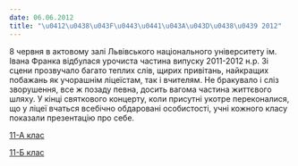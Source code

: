 ```yaml
---
date: 06.06.2012
title: "\u0412\u0438\u043F\u0443\u0441\u043A\u043D\u0438\u0439 2012"
---
```

8 червня в актовому залі Львівського національного університету ім. Івана Франка відбулася урочиста частина випуску 2011-2012 н.р. Зі сцени прозвучало багато теплих слів, щирих привітань, найкращих побажань як учорашнім ліцеїстам, так і вчителям. Не бракувало і сліз зворушення, все ж позаду певна, досить вагома частина життєвого шляху. У кінці святкового концерту, коли присутні укотре переконалися, що у ліцеї вчаться всебічно обдаровані особистості, учні кожного класу показали презентацію про себе.

[11-А клас](/files/випускний-2012-11a.wmv)

[11-Б клас](/files/випускний-2012-11b.ppt)